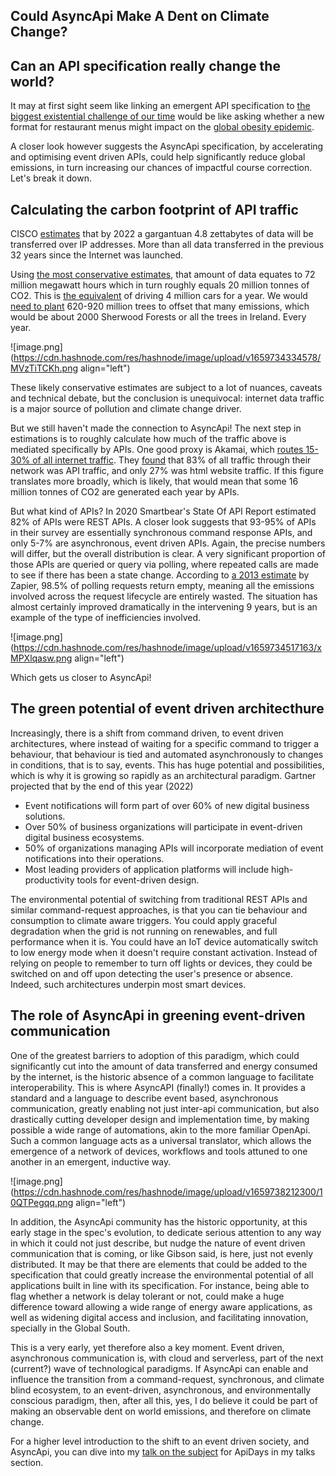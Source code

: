 ## Could AsyncApi Make A Dent on Climate Change?

## Can an API specification really change the world?

It may at first sight seem like linking an emergent API specification to [the biggest existential challenge of our time](https://www.theguardian.com/environment/2021/nov/01/david-attenborough-urges-leaders-at-cop26-to-be-motivated-by-hope-not-fear) would be like asking whether a new format for restaurant menus might impact on the [global obesity epidemic](https://www.worldobesity.org/news/one-billion-people-globally-estimated-to-be-living-with-obesity-by-2030).

A closer look however suggests the AsyncApi specification, by accelerating and optimising event driven APIs, could help significantly reduce global emissions, in turn increasing our chances of impactful course correction. Let's break it down. 

## Calculating the carbon footprint of API traffic

CISCO [estimates](https://www.networkworld.com/article/3323063/cisco-predicts-nearly-5-zettabytes-of-ip-traffic-per-year-by-2022.html) that by 2022 a gargantuan 4.8 zettabytes of data will be transferred over IP addresses. More than all data transferred in the previous 32 years since the Internet was launched. 

Using [the most conservative estimates](https://www.cmswire.com/digital-experience/calculating-the-pollution-effect-of-data/), that amount of data equates to 72 million megawatt hours which in turn roughly equals 20 million tonnes of CO2. This is [the equivalent](https://www.epa.gov/energy/greenhouse-gas-equivalencies) of driving 4 million cars for a year. We would [need to plant](https://www.encon.be/en/calculation-co2-offsetting-trees) 620-920 million trees to offset that many emissions, which would be about 2000 Sherwood Forests or all the trees in Ireland. Every year.  

![image.png](https://cdn.hashnode.com/res/hashnode/image/upload/v1659734334578/MVzTiTCKh.png align="left")

These likely conservative estimates are subject to a lot of nuances, caveats and technical debate, but the conclusion is unequivocal: internet data traffic is a major source of pollution and climate change driver.

But we still haven't made the connection to AsyncApi! The next step in estimations is to roughly calculate how much of the traffic above is mediated specifically by APIs. One good proxy is Akamai, which [routes 15-30% of all internet traffic](https://www.slintel.com/tech/cdn/akamai-market-share). They [found](https://www.akamai.com/site/it/documents/state-of-the-internet/state-of-the-internet-security-retail-attacks-and-api-traffic-report-2019.pdf) that 83% of all traffic through their network was API traffic, and only 27% was html website traffic. If this figure translates more broadly, which is likely, that would mean that some 16 million tonnes of CO2 are generated each year by APIs.

But what kind of APIs? In 2020 Smartbear's State Of API Report estimated 82% of APIs were REST APIs. A closer look suggests that 93-95% of APIs in their survey are essentially synchronous command response APIs, and only 5-7% are asynchronous, event driven APIs.  Again, the precise numbers will differ, but the overall distribution is clear.  A very significant proportion of those APIs are queried or query via polling, where repeated calls are made to see if there has been a state change. According to [a 2013 estimate](https://nordicapis.com/stop-polling-and-consider-using-rest-hooks/) by Zapier, 98.5% of polling requests return empty, meaning all the emissions involved across the request lifecycle are entirely wasted. The situation has almost certainly improved dramatically in the intervening 9 years, but is an example of the type of inefficiencies involved.


![image.png](https://cdn.hashnode.com/res/hashnode/image/upload/v1659734517163/xMPXlqasw.png align="left")

Which gets us closer to AsyncApi!

## The green potential of event driven architecthure

Increasingly, there is a shift from command driven, to event driven architectures, where instead of waiting for a specific command to trigger a behaviour, that behaviour is tied and automated asynchronously to changes in conditions, that is to say, events. This has huge potential and possibilities, which is why it is growing so rapidly as an architectural paradigm. Gartner projected that by the end of this year (2022) 

- Event notifications will form part of over 60% of new digital business solutions.
- Over 50% of business organizations will participate in event-driven digital business ecosystems.
- 50% of organizations managing APIs will incorporate mediation of event notifications into their operations.
- Most leading providers of application platforms will include high-productivity tools for event-driven design.

The environmental potential of switching from traditional REST APIs and similar command-request approaches, is that you can tie behaviour and consumption to climate aware triggers. You could apply graceful degradation when the grid is not running on renewables, and full performance when it is. You could have an IoT device automatically switch to low energy mode when it doesn't require constant activation. Instead of relying on people to remember to turn off lights or devices, they could be switched on and off upon detecting the user's presence or absence. Indeed, such architectures underpin most smart devices.


## The role of AsyncApi in greening event-driven communication

One of the greatest barriers to adoption of this paradigm, which could significantly cut into the amount of data transferred and energy consumed by the internet, is the historic absence of a common language to facilitate interoperability. This is where AsyncAPI (finally!) comes in. It provides a standard and a language to describe event based, asynchronous communication, greatly enabling not just inter-api communication, but also drastically cutting developer design and implementation time, by making possible a wide range of automations, akin to the more familiar OpenApi.  Such a common language acts as a universal translator, which allows the emergence of a network of devices, workflows and tools attuned to one another in an emergent, inductive way.


![image.png](https://cdn.hashnode.com/res/hashnode/image/upload/v1659738212300/10QTPegqq.png align="left")

In addition, the AsyncApi community has the historic opportunity, at this early stage in the spec's evolution, to dedicate serious attention to any way in which it could not just describe, but nudge the nature of event driven communication that is coming, or like Gibson said, is here, just not evenly distributed. It may be that there are elements that could be added to the specification that could greatly increase the environmental potential of all applications built in line with its specification. For instance, being able to flag whether a network is delay tolerant or not, could make a huge difference toward allowing a wide range of energy aware applications, as well as widening digital access and inclusion, and facilitating innovation, specially in the Global South.

This is a very early, yet therefore also a key moment. Event driven, asynchronous communication is, with cloud and serverless, part of the next (current?) wave of technological paradigms. If AsyncApi can enable and influence the transition from a command-request, synchronous, and climate blind ecosystem, to an event-driven, asynchronous, and environmentally conscious paradigm, then, after all this, yes, I do believe it could be part of making an observable dent on world emissions, and therefore on climate change.

For a higher level introduction to the shift to an event driven society, and AsyncApi, you can dive into my [talk on the subject](https://youtu.be/McO_ONKxwNU) for ApiDays in my talks section.
